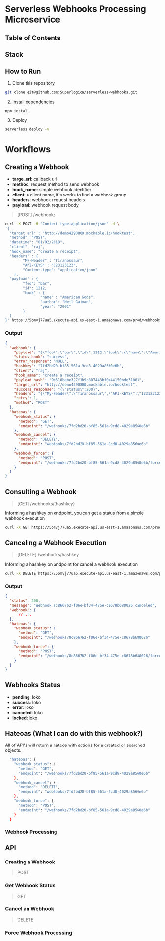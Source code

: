 # Serverless Webhooks Processing Microservice

## Table of Contents 

## Stack 

## How to Run 

1) Clone this repository

```bash
git clone git@github.com:Superlogica/serverless-webhooks.git
```

2) Install dependencies 

```bash
npm install
```

3) Deploy

```bash
serverless deploy -v
```

# Workflows 

## Creating a Webhook 

* **targe_url**: callback url
* **method**: request method to send webhook
* **hook_name**: simple webhook identifier
* **client**: a client name, it's works to find a webhook group
* **headers**: webhook request headers
* **payload**: webhook request body

> [POST] /webhooks

```bash
curl -X POST -H "Content-type:application/json" -d \
'{
  "target_url" : "http://demo4290800.mockable.io/hooktest",
  "method": "POST",
  "datetime": "01/02/2018",
  "client": "raj",
  "hook_name": "create a receipt",
  "headers" : {
        "My-Header" : "Tiranossaur",
        "API-KEYS" : "123123123",
        "Content-type": "application/json"
    },
  "payload" : {
        "foo": "bar",
        "id": 1212,
        "book" : {
                "name" : "American Gods",
                "author": "Neil Gaiman",
                "year": "2001"
        }
  }
}' https://5omvj77ua5.execute-api.us-east-1.amazonaws.com/prod/webhooks -i
```

### Output

```json
{
  "webhook": {
    "payload": "{\"foo\":\"bar\",\"id\":1212,\"book\":{\"name\":\"American Gods\",\"author\":\"Neil Gaiman\",\"year\":\"2001\"}}",
    "status_hook": "success",
    "error_response": "NULL",
    "hashkey": "7fd2bd20-bf85-561a-9cd8-4029a8560e6b",
    "client": "raj",
    "hook_name": "create a receipt",
    "payload_hash": "9f610bebe327f1b9c807443bf0e44150bde31803",
    "target_url": "http://demo4290800.mockable.io/hooktest",
    "success_response": "{\"status\":200}",
    "headers": "{\"My-Header\":\"Tiranossaur\",\"API-KEYS\":\"123123123\",\"Content-type\":\"application/json\"}",
    "retry": 1,
    "method": "POST"
  },
  "hateoas": {
    "webhook_status": {
      "method": "GET",
      "endpoint": "/webhooks/7fd2bd20-bf85-561a-9cd8-4029a8560e6b"
    },
    "webhook_cancel": {
      "method": "DELETE",
      "endpoint": "webhooks/7fd2bd20-bf85-561a-9cd8-4029a8560e6b"
    },
    "webhook_force": {
      "method": "POST",
      "endpoint": "/webhooks/7fd2bd20-bf85-561a-9cd8-4029a8560e6b/force"
    }
  }
}
```

## Consulting a Webhook

> [GET] /webhooks/{hashkey}

Informing a hashkey on endpoint, you can get a status from a simple webhook execution

```bash
curl -X GET https://5omvj77ua5.execute-api.us-east-1.amazonaws.com/prod/webhooks/7fd2bd20-bf85-561a-9cd8-4029a8560e6b
```

## Canceling a Webhook Execution 

> [DELETE] /webhooks/hashkey

Informing a hashkey on andpoint for cancel a webhook execution 

```bash
curl -X DELETE https://5omvj77ua5.execute-api.us-east-1.amazonaws.com/prod/webhooks/7fd2bd20-bf85-561a-9cd8-4029a8560e6b
```

### Output 

```json
{
  "status": 200,
  "message": "Webhook 8c866762-f06e-bf34-475e-c8678b680026 canceled",
  "webhook": {
      // ...
  },
  "hateoas": {
    "webhook_status": {
      "method": "GET",
      "endpoint": "/webhooks/8c866762-f06e-bf34-475e-c8678b680026"
    },
    "webhook_force": {
      "method": "POST",
      "endpoint": "/webhooks/8c866762-f06e-bf34-475e-c8678b680026/force"
    }
  }
}
```

## Webhooks Status 

* **pending**: loko
* **success**: loko
* **error**: loko
* **canceled**: loko
* **locked**: loko

## Hateoas (What I can do with this webhook?)

All of API's will return a hateos with actions for a created or searched objects.  

```bash
  "hateoas": {
    "webhook_status": {
      "method": "GET",
      "endpoint": "/webhooks/7fd2bd20-bf85-561a-9cd8-4029a8560e6b"
    },
    "webhook_cancel": {
      "method": "DELETE",
      "endpoint": "webhooks/7fd2bd20-bf85-561a-9cd8-4029a8560e6b"
    },
    "webhook_force": {
      "method": "POST",
      "endpoint": "/webhooks/7fd2bd20-bf85-561a-9cd8-4029a8560e6b"
    }
  }
```

### Webhook Processing

> 

## API 

### Creating a Webhook

> POST

### Get Webhook Status

> GET

### Cancel an Webhook 

> DELETE

### Force Webhook Processing
